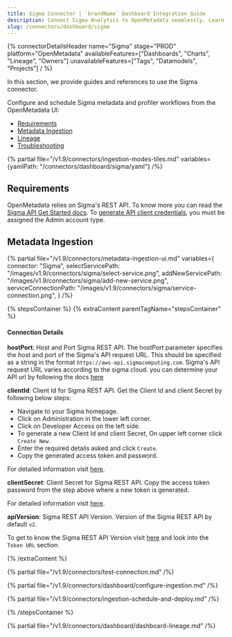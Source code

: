 ```yaml
---
title: Sigma Connector | `brandName` Dashboard Integration Guide
description: Connect Sigma Analytics to OpenMetadata seamlessly. Learn how to configure the Sigma dashboard connector for automated metadata extraction and lineage tracking.
slug: /connectors/dashboard/sigma
---
```


{% connectorDetailsHeader
  name="Sigma"
  stage="PROD"
  platform="OpenMetadata"
  availableFeatures=["Dashboards", "Charts", "Lineage", "Owners"]
  unavailableFeatures=["Tags", "Datamodels", "Projects"]
/ %}

In this section, we provide guides and references to use the Sigma connector.

Configure and schedule Sigma metadata and profiler workflows from the OpenMetadata UI:

- [Requirements](#requirements)
- [Metadata Ingestion](#metadata-ingestion)
- [Lineage](#lineage)
- [Troubleshooting](/connectors/dashboard/sigma/troubleshooting)

{% partial file="/v1.9/connectors/ingestion-modes-tiles.md" variables={yamlPath: "/connectors/dashboard/sigma/yaml"} /%}

## Requirements

OpenMetadata relies on Sigma's REST API. To know more you can read the [Sigma API Get Started docs](https://help.sigmacomputing.com/reference/get-started-sigma-api#about-the-api). To [generate API client credentials](https://help.sigmacomputing.com/reference/generate-client-credentials#user-requirements), you must be assigned the Admin account type.

## Metadata Ingestion

{% partial 
  file="/v1.9/connectors/metadata-ingestion-ui.md" 
  variables={
    connector: "Sigma", 
    selectServicePath: "/images/v1.9/connectors/sigma/select-service.png",
    addNewServicePath: "/images/v1.9/connectors/sigma/add-new-service.png",
    serviceConnectionPath: "/images/v1.9/connectors/sigma/service-connection.png",
} 
/%}

{% stepsContainer %}
{% extraContent parentTagName="stepsContainer" %}

#### Connection Details

**hostPort**: Host and Port Sigma REST API.
The hostPort parameter specifies the host and port of the Sigma's API request URL. This should be specified as a string in the format `https://aws-api.sigmacomputing.com`. Sigma's API request URL varies according to the sigma cloud. you can determine your API url by following the docs [here](https://help.sigmacomputing.com/reference/get-started-sigma-api#identify-your-api-request-url)

**clientId**: Client Id for Sigma REST API.
Get the Client Id and client Secret by following below steps:
- Navigate to your Sigma homepage.
- Click on Administration in the lower left corner.
- Click on Developer Access on the left side.
- To generate a new Client Id and client Secret, On upper left corner click `Create New`.
- Enter the required details asked and click `Create`.
- Copy the generated access token and password.

For detailed information visit [here](https://help.sigmacomputing.com/reference/generate-client-credentials#generate-api-client-credentials).

**clientSecret**: Client Secret for Sigma REST API.
Copy the access token password from the step above where a new token is generated.

For detailed information visit [here](https://help.sigmacomputing.com/reference/generate-client-credentials#generate-api-client-credentials).

**apiVersion**: Sigma REST API Version.
Version of the Sigma REST API by default `v2`.

To get to know the Sigma REST API Version visit [here](https://help.sigmacomputing.com/reference/get-started-sigma-api#identify-your-api-request-url) and look into the `Token URL` section.

{% /extraContent %}

{% partial file="/v1.9/connectors/test-connection.md" /%}

{% partial file="/v1.9/connectors/dashboard/configure-ingestion.md" /%}

{% partial file="/v1.9/connectors/ingestion-schedule-and-deploy.md" /%}

{% /stepsContainer %}

{% partial file="/v1.9/connectors/dashboard/dashboard-lineage.md" /%}

